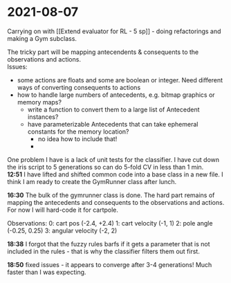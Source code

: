 # 2021-08-07
Carrying on with [[Extend evaluator for RL - 5 sp]] - doing refactorings and making a Gym subclass.

The tricky part will be mapping antecendents & consequents to the observations and actions.  
Issues:
- some actions are floats and some are boolean or integer.  Need different ways of converting consequents to actions
- how to handle large numbers of antecedents, e.g. bitmap graphics or memory maps?
    - write a function to convert them to a large list of Antecedent instances?  
    - have parameterizable Antecedents that can take ephemeral constants for the memory location?
        - no idea how to include that!
        -   

One problem I have is a lack of unit tests for the classifier.     I have cut down the iris script to 5 generations so can do 5-fold CV in less than 1 min.  
**12:51** I have lifted and shifted common code into a base class in a new file.    I think I am ready to create the GymRunner class after lunch.

**16:30** The bulk of the gymrunner class is done.  The hard part remains of mapping the antecedents and consequents to the observations and actions.  For now I will hard-code it for cartpole.  

Observations:
0: cart pos (-2.4,  +2.4)
1: cart velocity  (-1, 1)
2: pole angle (-0.25, 0.25)
3: angular velocity  (-2, 2)

**18:38**  I forgot that the fuzzy rules barfs if it gets a parameter that is not included in the rules - that is why the classifier filters them out first.

**18:50** fixed issues - it appears to converge after 3-4 generations!  Much faster than I was expecting.



